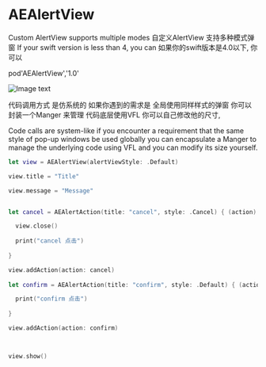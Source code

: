 # AEAlertView
Custom AlertView supports multiple modes 自定义AlertView 支持多种模式弹窗 
If your swift version is less than 4, you can   如果你的swift版本是4.0以下, 你可以

pod'AEAlertView','1.0'


![Image text](https://raw.githubusercontent.com/Allen0828/AEAlertView/master/img-folder/11.gif)


代码调用方式 是仿系统的 如果你遇到的需求是 全局使用同样样式的弹窗 你可以封装一个Manger 来管理  代码底层使用VFL 你可以自己修改他的尺寸,

Code calls are system-like if you encounter a requirement that the same style of pop-up windows be used globally you can encapsulate a Manger to manage the underlying code using VFL and you can modify its size yourself.

``` swift
let view = AEAlertView(alertViewStyle: .Default)

view.title = "Title"

view.message = "Message"


let cancel = AEAlertAction(title: "cancel", style: .Cancel) { (action) in

  view.close()
  
  print("cancel 点击")
  
}

view.addAction(action: cancel)
            
let confirm = AEAlertAction(title: "confirm", style: .Default) { (action) in

  print("confirm 点击")
  
}

view.addAction(action: confirm)



view.show()
```
